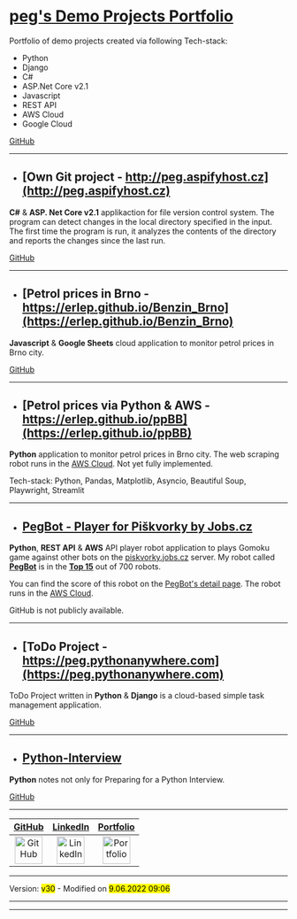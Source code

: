 # [**peg's Demo Projects Portfolio**](https://erlep.github.io/Portfolio/)

Portfolio of demo projects created via following Tech-stack:

- Python
- Django
- C#
- ASP.Net Core v2.1
- Javascript
- REST API
- AWS Cloud
- Google Cloud

[GitHub](https://github.com/erlep/Portfolio)

---

- ## [Own Git project - http://peg.aspifyhost.cz](http://peg.aspifyhost.cz)

**C#** & **ASP. Net Core v2.1** applikaction for file version control system.
The program can detect changes in the local directory specified in the input. The first time the program is run, it analyzes the contents of the directory and reports the changes since the last run.

[GitHub](https://github.com/erlep/MyGit)

---

- ## [Petrol prices in Brno - https://erlep.github.io/Benzin_Brno](https://erlep.github.io/Benzin_Brno)

**Javascript** & **Google Sheets** cloud application to monitor petrol prices in Brno city.

[GitHub](https://github.com/erlep/Benzin_Brno)

---

- ## [Petrol prices via Python & AWS - https://erlep.github.io/ppBB](https://erlep.github.io/ppBB)

**Python** application to monitor petrol prices in Brno city.
The web scraping robot runs in the [AWS Cloud](https://aws.amazon.com).
Not yet fully implemented.

Tech-stack: Python, Pandas, Matplotlib, Asyncio, Beautiful Soup, Playwright, Streamlit

---

- ## [PegBot - Player for Piškvorky by Jobs.cz](https://bit.ly/30rsSdX)

**Python**, **REST API** & **AWS** API player robot application to plays Gomoku game against other bots on the [piskvorky.jobs.cz](https://piskvorky.jobs.cz) server. My robot called [**PegBot**](https://piskvorky.jobs.cz/prehled-hracu) is in the [**Top 15**](https://piskvorky.jobs.cz/prehled-hracu) out of 700 robots.

You can find the score of this robot on the [PegBot's detail page](https://bit.ly/30rsSdX). The robot runs in the [AWS Cloud](https://aws.amazon.com).

GitHub is not publicly available.

---

- ## [ToDo Project - https://peg.pythonanywhere.com](https://peg.pythonanywhere.com)

ToDo Project written in **Python** & **Django** is a cloud-based simple task management application.

[GitHub](https://github.com/erlep/DjangoApp)

---

- ## [Python-Interview](https://GitHub.com/ErleP/Python-Interview)

**Python** notes not only for Preparing for a Python Interview.

[GitHub](https://GitHub.com/ErleP/Python-Interview)

---

|                                                                            [**GitHub**](https://GitHub.com/ErleP)                                                                             |                                                                               [**LinkedIn**](http://lnnk.in/@pe)                                                                               |                                                                                                                                                                                [**Portfolio**](https://erlep.github.io/Portfolio)                                                                                                                                                                                 |
| :-------------------------------------------------------------------------------------------------------------------------------------------------------------------------------------------: | :--------------------------------------------------------------------------------------------------------------------------------------------------------------------------------------------: | :---------------------------------------------------------------------------------------------------------------------------------------------------------------------------------------------------------------------------------------------------------------------------------------------------------------------------------------------------------------------------------------------------------------: |
| <a href="https://GitHub.com/ErleP" target="_blank"> <img border="0" alt="GitHub" src="https://github.githubassets.com/images/modules/logos_page/GitHub-Mark.png" width="50" height="50"> </a> | <a href="http://lnnk.in/@pe" target="_blank"> <img border="0" alt="LinkedIn" src="https://upload.wikimedia.org/wikipedia/commons/c/ca/LinkedIn_logo_initials.png" width="50" height="50"> </a> | <a href="https://erlep.github.io/Portfolio/" target="_blank"> <img border="0" alt="Portfolio" src="https://am4pap001files.storage.live.com/y4mcXaX-JYD0Kqa0Y9qpDF3lozpknJzSVPhQJyeB7DThGEXbeEixwSSo4PQ0BA8y2ZYlXBjtJxYoG8NSnyr0npbmbqzs1a66zUTFIKMXmXIEyJ_vQQqnnKjhtLJsAxxk0tIAAkjK_Fh40dlxKMba9JPKVhmDPFgWrAmoWNX1LrdDMWVTxQQKXP8c5KX1NfB2Zq0?width=3072&height=2304&cropmode=none" width="50" height="50"> </a> |

---

Version: <mark>v30</mark> - Modified on <mark>9.06.2022 09:06</mark>

---

---
